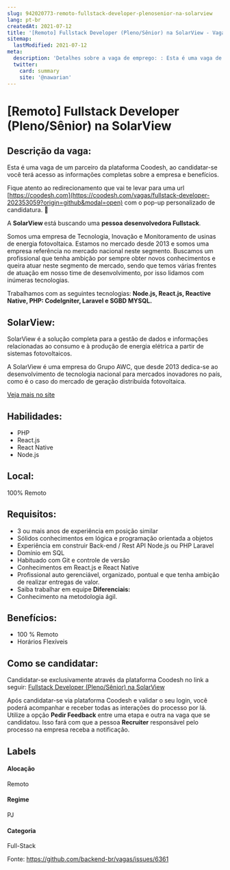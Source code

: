 ```yaml
---
slug: 942020773-remoto-fullstack-developer-plenosenior-na-solarview
lang: pt-br
createdAt: 2021-07-12
title: '[Remoto] Fullstack Developer (Pleno/Sênior) na SolarView - Vaga de Emprego'
sitemap:
  lastModified: 2021-07-12
meta:
  description: 'Detalhes sobre a vaga de emprego: : Esta é uma vaga de um parceiro da plataforma Coodesh, ao candidatar-se você terá acesso as informações completas sobre a empresa e benefícios.  Fique atento ao redirecionamento que vai te levar para uma url [https://coodesh.com](https://coodesh.com/vagas/fullstack-developer-202353059?origin=github&modal=open) com o pop-up personalizado de candidatura. 👋 <p>A <strong>SolarView </strong>está buscando uma <strong>pessoa desenvolvedora Fullstack</strong>.</p> <p>Somos uma empresa de Tecnologia, Inovação e Monitoramento de usinas de energia fotovoltaica. Estamos no mercado desde 2013 e somos uma empresa referência no mercado nacional neste segmento. Buscamos um profissional que tenha ambição por sempre obter novos conhecimentos e queira atuar neste segmento de mercado, sendo que temos várias frentes de atuação em nosso time de desenvolvimento, por isso lidamos com inúmeras tecnologias.</p> <p>Trabalhamos com as seguintes tecnologias: <strong>Node.js, React.js, Reactive Native, PHP: CodeIgniter, Laravel e SGBD MYSQL.</strong></p> <p></p>'
  twitter:
    card: summary
    site: '@nawarian'
---
```


# [Remoto] Fullstack Developer (Pleno/Sênior) na SolarView

## Descrição da vaga: 
Esta é uma vaga de um parceiro da plataforma Coodesh, ao candidatar-se você terá acesso as informações completas sobre a empresa e benefícios.


Fique atento ao redirecionamento que vai te levar para uma url [https://coodesh.com](https://coodesh.com/vagas/fullstack-developer-202353059?origin=github&modal=open) com o pop-up personalizado de candidatura. 👋
<p>A <strong>SolarView </strong>está buscando uma <strong>pessoa desenvolvedora Fullstack</strong>.</p>
<p>Somos uma empresa de Tecnologia, Inovação e Monitoramento de usinas de energia fotovoltaica. Estamos no mercado desde 2013 e somos uma empresa referência no mercado nacional neste segmento. Buscamos um profissional que tenha ambição por sempre obter novos conhecimentos e queira atuar neste segmento de mercado, sendo que temos várias frentes de atuação em nosso time de desenvolvimento, por isso lidamos com inúmeras tecnologias.</p>
<p>Trabalhamos com as seguintes tecnologias: <strong>Node.js, React.js, Reactive Native, PHP: CodeIgniter, Laravel e SGBD MYSQL.</strong></p>
<p></p>

## SolarView: 
 <p>SolarView é a solução completa para a gestão de dados e informações relacionadas ao consumo e à produção de energia elétrica a partir de sistemas fotovoltaicos.</p>

<p>A SolarView é uma empresa do Grupo AWC, que desde 2013 dedica-se ao desenvolvimento de tecnologia nacional para mercados inovadores no país, como é o caso do mercado de geração distribuída fotovoltaica.</p><a href='https://coodesh.com/empresas/solarview'>Veja mais no site</a>

 ## Habilidades: 
 - PHP 
- React.js 
- React Native 
- Node.js
## Local: 
 100% Remoto
## Requisitos: 
 - 3 ou mais anos de experiência em posição similar 
- Sólidos conhecimentos em lógica e programação orientada a objetos 
- Experiência em construir Back-end / Rest API Node.js ou PHP Laravel 
- Domínio em SQL 
- Habituado com Git e controle de versão 
- Conhecimentos em React.js e React Native 
- Profissional auto gerenciável, organizado, pontual e que tenha ambição de realizar entregas de valor. 
- Saiba trabalhar em equipe
**Diferenciais:** 
 - Conhecimento na metodologia ágil.
## Benefícios: 
 - 100 % Remoto 
- Horários Flexíveis
## Como se candidatar:
Candidatar-se exclusivamente através da plataforma Coodesh no link a seguir: [Fullstack Developer (Pleno/Sênior) na SolarView](https://coodesh.com/vagas/fullstack-developer-202353059?origin=github&modal=open)


Após candidatar-se via plataforma Coodesh e validar o seu login, você poderá acompanhar e receber todas as interações do processo por lá. Utilize a opção <b>Pedir Feedback</b> entre uma etapa e outra na vaga que se candidatou. Isso fará com que a pessoa <b>Recruiter</b> responsável pelo processo na empresa receba a notificação.
## Labels
#### Alocação
Remoto
#### Regime
PJ
#### Categoria
Full-Stack

Fonte: https://github.com/backend-br/vagas/issues/6361